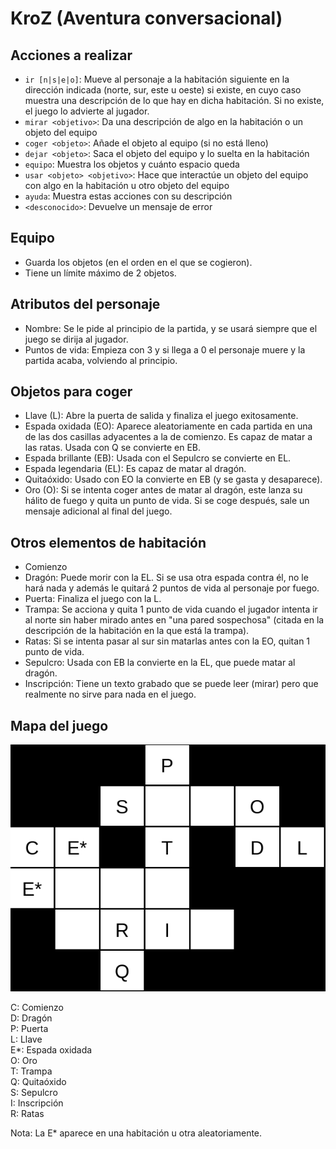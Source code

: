 # KroZ (Aventura conversacional)

## Acciones a realizar

- `ir [n|s|e|o]`: Mueve al personaje a la habitación siguiente en la dirección indicada (norte, sur, este u oeste) si existe, en cuyo caso muestra una descripción de lo que hay en dicha habitación. Si no existe, el juego lo advierte al jugador.
- `mirar <objetivo>`: Da una descripción de algo en la habitación o un objeto del equipo
- `coger <objeto>`: Añade el objeto al equipo (si no está lleno)
- `dejar <objeto>`: Saca el objeto del equipo y lo suelta en la habitación
- `equipo`: Muestra los objetos y cuánto espacio queda
- `usar <objeto> <objetivo>`: Hace que interactúe un objeto del equipo con algo en la habitación u otro objeto del equipo
- `ayuda`: Muestra estas acciones con su descripción
- `<desconocido>`: Devuelve un mensaje de error

## Equipo

- Guarda los objetos (en el orden en el que se cogieron).
- Tiene un límite máximo de 2 objetos.

## Atributos del personaje

- Nombre: Se le pide al principio de la partida, y se usará siempre que el juego se dirija al jugador.
- Puntos de vida: Empieza con 3 y si llega a 0 el personaje muere y la partida acaba, volviendo al principio.

## Objetos para coger

- Llave (L): Abre la puerta de salida y finaliza el juego exitosamente.
- Espada oxidada (EO): Aparece aleatoriamente en cada partida en una de las dos casillas adyacentes a la de comienzo. Es capaz de matar a las ratas. Usada con Q se convierte en EB.
- Espada brillante (EB): Usada con el Sepulcro se convierte en EL.
- Espada legendaria (EL): Es capaz de matar al dragón.
- Quitaóxido: Usado con EO la convierte en EB (y se gasta y desaparece).
- Oro (O): Si se intenta coger antes de matar al dragón, este lanza su hálito de fuego y quita un punto de vida. Si se coge después, sale un mensaje adicional al final del juego.

## Otros elementos de habitación

- Comienzo
- Dragón: Puede morir con la EL. Si se usa otra espada contra él, no le hará nada y además le quitará 2 puntos de vida al personaje por fuego.
- Puerta: Finaliza el juego con la L.
- Trampa: Se acciona y quita 1 punto de vida cuando el jugador intenta ir al norte sin haber mirado antes en "una pared sospechosa" (citada en la descripción de la habitación en la que está la trampa).
- Ratas: Si se intenta pasar al sur sin matarlas antes con la EO, quitan 1 punto de vida.
- Sepulcro: Usada con EB la convierte en la EL, que puede matar al dragón.
- Inscripción: Tiene un texto grabado que se puede leer (mirar) pero que realmente no sirve para nada en el juego.

## Mapa del juego

![Mapa](./kroz-map.png)

C: Comienzo  
D: Dragón  
P: Puerta  
L: Llave  
E*: Espada oxidada  
O: Oro  
T: Trampa  
Q: Quitaóxido  
S: Sepulcro  
I: Inscripción  
R: Ratas  

Nota: La E* aparece en una habitación u otra aleatoriamente.
